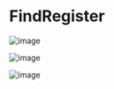 # FindRegister

![image](https://github.com/gabrielcaxtanho/findregister/assets/96641560/ad5d904b-b7f9-4eea-bdc8-083e47886448)

![image](https://github.com/gabrielcaxtanho/findregister/assets/96641560/22354768-b1e9-4dac-b487-234c4954c0f6)

![image](https://github.com/gabrielcaxtanho/findregister/assets/96641560/f49080f4-f6e2-4d1e-9fe2-c660c8e9dd60)
